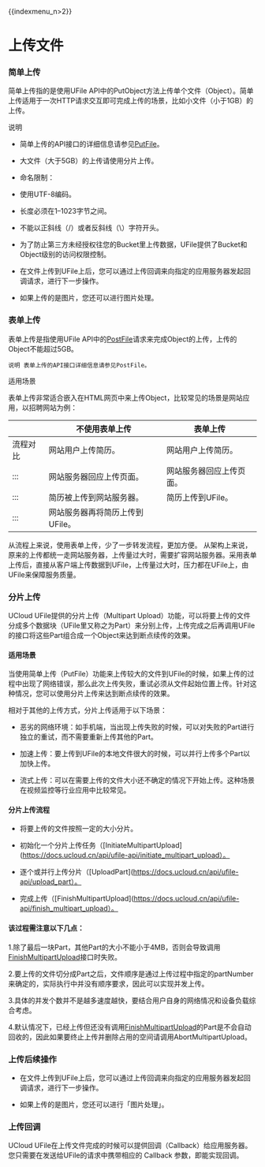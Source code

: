 {{indexmenu_n>2}}

# 上传文件

### 简单上传

简单上传指的是使用UFile API中的PutObject方法上传单个文件（Object）。简单上传适用于一次HTTP请求交互即可完成上传的场景，比如小文件（小于1GB）的上传。

说明

- 简单上传的API接口的详细信息请参见[PutFile](https://docs.ucloud.cn/api/ufile-api/put_file)。

- 大文件（大于5GB）的上传请使用分片上传。

- 命名限制：

- 使用UTF-8编码。

- 长度必须在1–1023字节之间。

- 不能以正斜线（/）或者反斜线（\\）字符开头。

- 为了防止第三方未经授权往您的Bucket里上传数据，UFile提供了Bucket和Object级别的访问权限控制。

- 在文件上传到UFile上后，您可以通过上传回调来向指定的应用服务器发起回调请求，进行下一步操作。

- 如果上传的是图片，您还可以进行图片处理。

### 表单上传

表单上传是指使用UFile API中的[PostFile](https://docs.ucloud.cn/api/ufile-api/post_file)请求来完成Object的上传，上传的Object不能超过5GB。

    说明 表单上传的API接口详细信息请参见PostFile。

适用场景

表单上传非常适合嵌入在HTML网页中来上传Object，比较常见的场景是网站应用，以招聘网站为例：

|            | 不使用表单上传                    | 表单上传 |
| ---------- | --------------------------------- | -------------------------- |
| 流程对比   | 网站用户上传简历。                | 网站用户上传简历。|
| :::           | 网站服务器回应上传页面。          | 网站服务器回应上传页面。 |
| :::           | 简历被上传到网站服务器。          | 简历上传到UFile。|
|  :::          | 网站服务器再将简历上传到UFile。   | |

从流程上来说，使用表单上传，少了一步转发流程，更加方便。
从架构上来说，原来的上传都统一走网站服务器，上传量过大时，需要扩容网站服务器。采用表单上传后，直接从客户端上传数据到UFile，上传量过大时，压力都在UFile上，由UFile来保障服务质量。

### 分片上传

UCloud UFile提供的分片上传（Multipart Upload）功能，可以将要上传的文件分成多个数据块（UFile里又称之为Part）来分别上传，上传完成之后再调用UFile的接口将这些Part组合成一个Object来达到断点续传的效果。

#### 适用场景

当使用简单上传（PutFile）功能来上传较大的文件到UFile的时候，如果上传的过程中出现了网络错误，那么此次上传失败，重试必须从文件起始位置上传。针对这种情况，您可以使用分片上传来达到断点续传的效果。

相对于其他的上传方式，分片上传适用于以下场景：

* 恶劣的网络环境：如手机端，当出现上传失败的时候，可以对失败的Part进行独立的重试，而不需要重新上传其他的Part。

* 加速上传：要上传到UFile的本地文件很大的时候，可以并行上传多个Part以加快上传。

* 流式上传：可以在需要上传的文件大小还不确定的情况下开始上传。这种场景在视频监控等行业应用中比较常见。

#### 分片上传流程

* 将要上传的文件按照一定的大小分片。

* 初始化一个分片上传任务（[InitiateMultipartUpload](https://docs.ucloud.cn/api/ufile-api/initiate_multipart_upload）。

* 逐个或并行上传分片（[UploadPart](https://docs.ucloud.cn/api/ufile-api/upload_part）。

* 完成上传（[FinishMultipartUpload](https://docs.ucloud.cn/api/ufile-api/finish_multipart_upload）。

#### 该过程需注意以下几点：

1.除了最后一块Part，其他Part的大小不能小于4MB，否则会导致调用[FinishMultipartUpload](https://docs.ucloud.cn/api/ufile-api/finish_multipart_upload)接口时失败。

2.要上传的文件切分成Part之后，文件顺序是通过上传过程中指定的partNumber来确定的，实际执行中并没有顺序要求，因此可以实现并发上传。

3.具体的并发个数并不是越多速度越快，要结合用户自身的网络情况和设备负载综合考虑。

4.默认情况下，已经上传但还没有调用[FinishMultipartUpload](https://docs.ucloud.cn/api/ufile-api/finish_multipart_upload)的Part是不会自动回收的，因此如果要终止上传并删除占用的空间请调用AbortMultipartUpload。

### 上传后续操作

* 在文件上传到UFile上后，您可以通过上传回调来向指定的应用服务器发起回调请求，进行下一步操作。

* 如果上传的是图片，您还可以进行「图片处理」。

### 上传回调

UCloud UFile在上传文件完成的时候可以提供回调（Callback）给应用服务器。您只需要在发送给UFile的请求中携带相应的 Callback 参数，即能实现回调。




